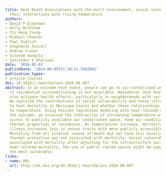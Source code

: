 ```yaml
---
title: Heat Death Associations with the built environment, social vulnerability and
  their interactions with rising temperature
authors:
- David P Eisenman
- Holly Wilhalme
- Chi-Hong Tseng
- Mikhail Chester
- Paul English
- Stephanie Pincetl
- Andrew Fraser
- Sitaram Vangala
- Satvinder K Dhaliwal
date: '2016-01-01'
publishDate: '2024-06-05T21:10:21.358299Z'
publication_types:
- article-journal
doi: 10.1016/j.healthplace.2016.08.007
abstract: In an extreme heat event, people can go to air-conditioned public facilities
  if residential airconditioning is not available. Residences that heat slowly may
  also mitigate health effects, particularly in neighborhoods with social vulnerability.
  We explored the contributions of social vulnerability and these infra-structures
  to heat mortality in Maricopa County and whether these relationships are sensitive
  to temperature. Using Poisson regression modeling with heat-related mortality as
  the outcome, we assessed the interaction of increasing temperature with social vulnerability,
  access to publicly available air conditioned space, home air conditioning and the
  thermal properties of residences. As temperatures increase, mortality from heat-related
  illness increases less in census tracts with more publicly accessible cooled spaces.
  Mortality from all internal causes of death did not have this association. Building
  thermal protection was not associated with mortality. Social vulnerability was still
  associated with mortality after adjusting for the infrastructure variables. To reduce
  heat-related mortality, the use of public cooled spaces might be expanded to target
  the most vulnerable.
links:
- name: URL
  url: http://dx.doi.org/10.1016/j.healthplace.2016.08.007
---
```

